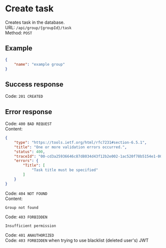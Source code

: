 # Create task
Creates task in the database.  
URL: `/api/group/{groupId}/task`  
Method: `POST`  

## Example
```json
{
    "name": "example group"
}
```

## Success response
Code: `201 CREATED`  

## Error response
Code: `400 BAD REQUEST`  
Content:  
```json
{
    "type": "https://tools.ietf.org/html/rfc7231#section-6.5.1",
    "title": "One or more validation errors occurred.",
    "status": 400,
    "traceId": "00-cd3a25936646c87d8034d43f12b2e002-1ac520f78b5154e1-00",
    "errors": {
        "Title": [
            "Task title must be specified"
        ]
    }
}
```
Code: `404 NOT FOUND`  
Content:  
```
Group not found
```
Code: `403 FORBIDDEN`  
```
Insufficient permission
```
Code: `401 ANAUTHORIZED`   
Code: `403 FORBIDDEN` when trying to use blacklist (deleted user's) JWT  